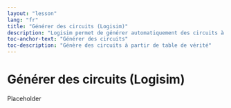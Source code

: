 ```yaml
---
layout: "lesson"
lang: "fr"
title: "Générer des circuits (Logisim)"
description: "Logisim permet de générer automatiquement des circuits à partir d'une table de vérité"
toc-anchor-text: "Générer des circuits"
toc-description: "Génère des circuits à partir de table de vérité"
---
```


# Générer des circuits (Logisim)

Placeholder